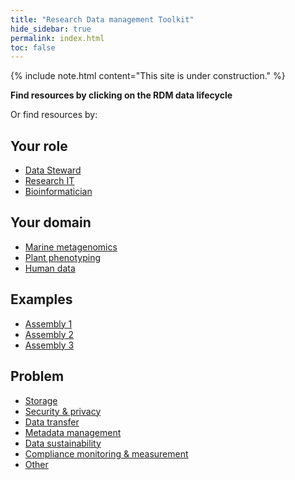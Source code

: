```yaml
---
title: "Research Data management Toolkit"
hide_sidebar: true
permalink: index.html
toc: false
---
```


{% include note.html content="This site is under construction." %}

<main>
    <p class="centered"><strong>Find resources by clicking on the RDM data lifecycle</strong></p>
    <object type="image/svg+xml" data="images/RDM_circle_final4.svg"></object>
    <p>Or find resources by:</p>
    <div class="flexbox">
    <div>
        <h2 class="button">Your role</h2>
        <ul class="child-box">
        <li><a href="data_stewards">Data Steward</a></li>
        <li><a href="research_it">Research IT</a></li>
        <li><a href="bioinformatician">Bioinformatician</a></li>
        </ul>
    </div>
    <div>
        <h2 class="button">Your domain</h2>
        <ul class="child-box">
        <li><a href="marine_metagenomics_usecase">Marine metagenomics</a></li>
        <li><a href="plant_phenotyping_usecase">Plant phenotyping</a></li>
        <li><a href="humandata_usecase">Human data</a></li>
        </ul>
    </div>
    <div>
        <h2 class="button">Examples</h2>
        <ul class="child-box">
        <li><a href="">Assembly 1</a></li>
        <li><a href="">Assembly 2</a></li>
        <li><a href="">Assembly 3</a></li>
        </ul>
    </div>
    <div>
        <h2 class="button">Problem</h2>
        <ul class="child-box">
        <li><a href="storage">Storage</a></li>
        <li><a href="security_&_privacy">Security & privacy</a></li>
        <li><a href="data_transfer">Data transfer</a></li>
        <li><a href="metadata_management">Metadata management</a></li>
        <li><a href="data_sustainability">Data sustainability</a></li>
        <li><a href="compliance_monitoring_&_measurement">Compliance monitoring & measurement</a></li>
        <li><a href="other_functional_areas">Other</a></li>
        </ul>
    </div>
    </div> <!-- /.flexbox -->
</main>